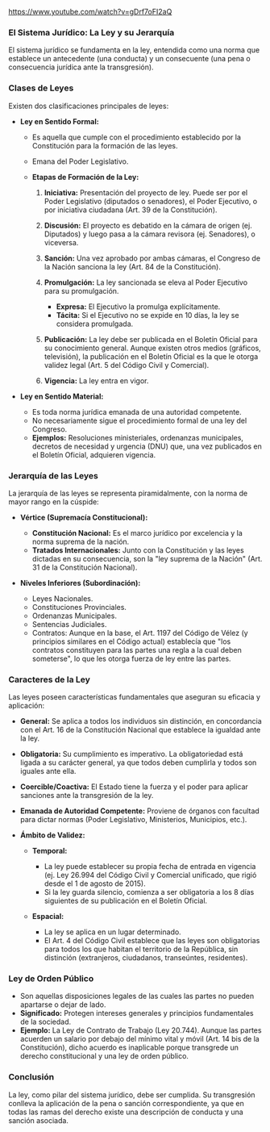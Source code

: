 https://www.youtube.com/watch?v=gDrf7oFI2aQ
### **El Sistema Jurídico: La Ley y su Jerarquía**

El sistema jurídico se fundamenta en la ley, entendida como una norma que establece un antecedente (una conducta) y un consecuente (una pena o consecuencia jurídica ante la transgresión).

### **Clases de Leyes**

Existen dos clasificaciones principales de leyes:

- **Ley en Sentido Formal:**
    
    - Es aquella que cumple con el procedimiento establecido por la Constitución para la formación de las leyes.
    - Emana del Poder Legislativo.
    - **Etapas de Formación de la Ley:**
        
        1. **Iniciativa:** Presentación del proyecto de ley. Puede ser por el Poder Legislativo (diputados o senadores), el Poder Ejecutivo, o por iniciativa ciudadana (Art. 39 de la Constitución).
        2. **Discusión:** El proyecto es debatido en la cámara de origen (ej. Diputados) y luego pasa a la cámara revisora (ej. Senadores), o viceversa.
        3. **Sanción:** Una vez aprobado por ambas cámaras, el Congreso de la Nación sanciona la ley (Art. 84 de la Constitución).
        4. **Promulgación:** La ley sancionada se eleva al Poder Ejecutivo para su promulgación.
            
            - **Expresa:** El Ejecutivo la promulga explícitamente.
            - **Tácita:** Si el Ejecutivo no se expide en 10 días, la ley se considera promulgada.
            
        5. **Publicación:** La ley debe ser publicada en el Boletín Oficial para su conocimiento general. Aunque existen otros medios (gráficos, televisión), la publicación en el Boletín Oficial es la que le otorga validez legal (Art. 5 del Código Civil y Comercial).
        6. **Vigencia:** La ley entra en vigor.
        
    
- **Ley en Sentido Material:**
    
    - Es toda norma jurídica emanada de una autoridad competente.
    - No necesariamente sigue el procedimiento formal de una ley del Congreso.
    - **Ejemplos:** Resoluciones ministeriales, ordenanzas municipales, decretos de necesidad y urgencia (DNU) que, una vez publicados en el Boletín Oficial, adquieren vigencia.
    

### **Jerarquía de las Leyes**

La jerarquía de las leyes se representa piramidalmente, con la norma de mayor rango en la cúspide:

- **Vértice (Supremacía Constitucional):**
    
    - **Constitución Nacional:** Es el marco jurídico por excelencia y la norma suprema de la nación.
    - **Tratados Internacionales:** Junto con la Constitución y las leyes dictadas en su consecuencia, son la "ley suprema de la Nación" (Art. 31 de la Constitución Nacional).
    
- **Niveles Inferiores (Subordinación):**
    
    - Leyes Nacionales.
    - Constituciones Provinciales.
    - Ordenanzas Municipales.
    - Sentencias Judiciales.
    - Contratos: Aunque en la base, el Art. 1197 del Código de Vélez (y principios similares en el Código actual) establecía que "los contratos constituyen para las partes una regla a la cual deben someterse", lo que les otorga fuerza de ley entre las partes.
    

### **Caracteres de la Ley**

Las leyes poseen características fundamentales que aseguran su eficacia y aplicación:

- **General:** Se aplica a todos los individuos sin distinción, en concordancia con el Art. 16 de la Constitución Nacional que establece la igualdad ante la ley.
- **Obligatoria:** Su cumplimiento es imperativo. La obligatoriedad está ligada a su carácter general, ya que todos deben cumplirla y todos son iguales ante ella.
- **Coercible/Coactiva:** El Estado tiene la fuerza y el poder para aplicar sanciones ante la transgresión de la ley.
- **Emanada de Autoridad Competente:** Proviene de órganos con facultad para dictar normas (Poder Legislativo, Ministerios, Municipios, etc.).
- **Ámbito de Validez:**
    
    - **Temporal:**
        
        - La ley puede establecer su propia fecha de entrada en vigencia (ej. Ley 26.994 del Código Civil y Comercial unificado, que rigió desde el 1 de agosto de 2015).
        - Si la ley guarda silencio, comienza a ser obligatoria a los 8 días siguientes de su publicación en el Boletín Oficial.
        
    - **Espacial:**
        
        - La ley se aplica en un lugar determinado.
        - El Art. 4 del Código Civil establece que las leyes son obligatorias para todos los que habitan el territorio de la República, sin distinción (extranjeros, ciudadanos, transeúntes, residentes).
        
    

### **Ley de Orden Público**

- Son aquellas disposiciones legales de las cuales las partes no pueden apartarse o dejar de lado.
- **Significado:** Protegen intereses generales y principios fundamentales de la sociedad.
- **Ejemplo:** La Ley de Contrato de Trabajo (Ley 20.744). Aunque las partes acuerden un salario por debajo del mínimo vital y móvil (Art. 14 bis de la Constitución), dicho acuerdo es inaplicable porque transgrede un derecho constitucional y una ley de orden público.

### **Conclusión**

La ley, como pilar del sistema jurídico, debe ser cumplida. Su transgresión conlleva la aplicación de la pena o sanción correspondiente, ya que en todas las ramas del derecho existe una descripción de conducta y una sanción asociada.